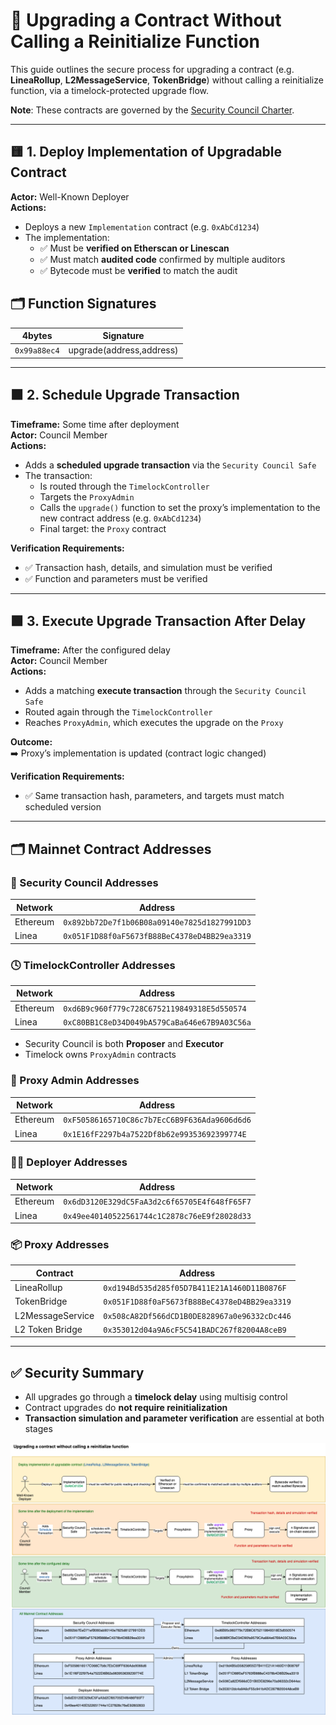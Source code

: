 
# 🔄 Upgrading a Contract Without Calling a Reinitialize Function

This guide outlines the secure process for upgrading a contract (e.g. **LineaRollup**, **L2MessageService**, **TokenBridge**) without calling a reinitialize function, via a timelock-protected upgrade flow.

**Note**: These contracts are governed by the [Security Council Charter](../../security-council-charter-v1.3.md).

---

## 🟨 1. Deploy Implementation of Upgradable Contract

**Actor:** Well-Known Deployer  
**Actions:**

- Deploys a new `Implementation` contract (e.g. `0xAbCd1234`)
- The implementation:
  - ✅ Must be **verified on Etherscan or Linescan**
  - ✅ Must match **audited code** confirmed by multiple auditors
  - ✅ Bytecode must be **verified** to match the audit

## 🗂️ Function Signatures

| 4bytes | Signature                              |
|-------|---------------------------------------|
| `0x99a88ec4`     | upgrade(address,address)                   |

---

## 🟧 2. Schedule Upgrade Transaction

**Timeframe:** Some time after deployment  
**Actor:** Council Member  
**Actions:**

- Adds a **scheduled upgrade transaction** via the `Security Council Safe`
- The transaction:
  - Is routed through the `TimelockController`
  - Targets the `ProxyAdmin`
  - Calls the `upgrade()` function to set the proxy’s implementation to the new contract address (e.g. `0xAbCd1234`)
  - Final target: the `Proxy` contract

**Verification Requirements:**
- ✅ Transaction hash, details, and simulation must be verified
- ✅ Function and parameters must be verified

---

## 🟩 3. Execute Upgrade Transaction After Delay

**Timeframe:** After the configured delay  
**Actor:** Council Member  
**Actions:**

- Adds a matching **execute transaction** through the `Security Council Safe`
- Routed again through the `TimelockController`
- Reaches `ProxyAdmin`, which executes the upgrade on the `Proxy`

**Outcome:**  
➡️ Proxy’s implementation is updated (contract logic changed)

**Verification Requirements:**
- ✅ Same transaction hash, parameters, and targets must match scheduled version

---

## 🗂️ Mainnet Contract Addresses

### 🔐 Security Council Addresses

| Network   | Address                                      |
|-----------|----------------------------------------------|
| Ethereum  | `0x892bb72De7f1b06B08a09140e7825d1827991DD3` |
| Linea     | `0x051F1D88f0aF5673fB88BeC4378eD4BB29ea3319` |

### 🕓 TimelockController Addresses

| Network   | Address                                      |
|-----------|----------------------------------------------|
| Ethereum  | `0xd6B9c960f779c728C6752119849318E5d550574`  |
| Linea     | `0xC80BB1C8eD34D049bA579CaBa646e67B9A03C56a` |

- Security Council is both **Proposer** and **Executor**
- Timelock owns `ProxyAdmin` contracts

### 👤 Proxy Admin Addresses

| Network   | Address                                      |
|-----------|----------------------------------------------|
| Ethereum  | `0xF50586165710C86c7b7EcC6B9F636Ada9606d6d6` |
| Linea     | `0x1E16fF2297b4a7522Df8b62e99353692399774E` |

### 🧑‍💻 Deployer Addresses

| Network   | Address                                      |
|-----------|----------------------------------------------|
| Ethereum  | `0x6dD3120E329dC5FaA3d2c6f65705E4f648fF65F7` |
| Linea     | `0x49ee40140522561744c1C2878c76eE9f28028d33` |

### 📦 Proxy Addresses

| Contract           | Address                                           |
|--------------------|---------------------------------------------------|
| LineaRollup        | `0xd194Bd535d285f05D7B411E21A1460D11B0876F`       |
| TokenBridge        | `0x051F1D88f0aF5673fB88BeC4378eD4BB29ea3319`       |
| L2MessageService   | `0x508cA82Df566dCD1B0DE828967a0e96332cDc446`      |
| L2 Token Bridge    | `0x353012d04a9A6cF5C541BADC267f82004A8ceB9`        |

---

## ✅ Security Summary

- All upgrades go through a **timelock delay** using multisig control
- Contract upgrades do **not require reinitialization**
- **Transaction simulation and parameter verification** are essential at both stages

<img src="../diagrams/upgradeContract.png">